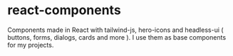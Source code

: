 # react-components
Components made in React with tailwind-js, hero-icons and headless-ui ( buttons, forms, dialogs, cards and more ). I use them as base components for my projects.
